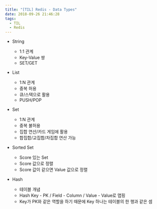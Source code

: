 ```yaml
---
title: "[TIL] Redis - Data Types"
date: 2018-09-26 21:46:28
tags:
  - TIL
  - Redis
---
```


* String
  * 1:1 관계
  * Key-Value 쌍
  * SET/GET

* List
  * 1:N 관계
  * 중복 허용
  * 큐/스택으로 활용
  * PUSH/POP
* Set
  * 1:N 관계
  * 중복 불허용
  * 집합 연산/카드 게임에 활용
  * 합집합/교집합/차집합 연산 가능
* Sorted Set
  * Score 있는 Set
  * Score 값으로 정렬
  * Score 값이 같으면 Value 값으로 정렬
* Hash
  * 테이블 개념
  * Hash Key - PK / Field - Column / Value - Value로 맵핑
  * Key가 PK와 같은 역할을 하기 때문에 Key 하나는 테이블의 한 행과 같은 셈